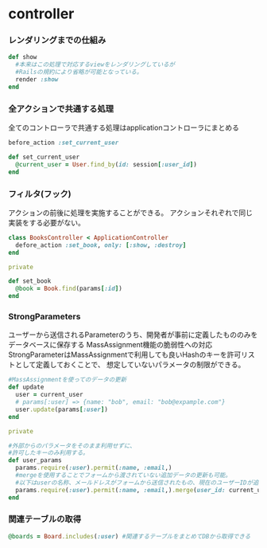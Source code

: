 # controller

### レンダリングまでの仕組み

```ruby
def show
  #本来はこの処理で対応するviewをレンダリングしているが
  #Railsの規約により省略が可能となっている。
  render :show 
end
```

### 全アクションで共通する処理

全てのコントローラで共通する処理はapplicationコントローラにまとめる

```ruby
before_action :set_current_user

def set_current_user
  @current_user = User.find_by(id: session[:user_id])
end
```

### フィルタ(フック)

アクションの前後に処理を実施することができる。
アクションそれぞれで同じ実装をする必要がない。

```ruby
class BooksController < ApplicationController
  defore_action :set_book, only: [:show, :destroy]
end

private

def set_book
  @book = Book.find(params[:id])
end
```

### StrongParameters

ユーザーから送信されるParameterのうち、開発者が事前に定義したもののみをデータベースに保存する
MassAssignment機能の脆弱性への対応
StrongParameterはMassAssignmentで利用しても良いHashのキーを許可リストとして定義しておくことで、
想定していないパラメータの制限ができる。

```ruby
#MassAssignmentを使ってのデータの更新
def update
  user = current_user
  # params[:user] => {name: "bob", email: "bob@expample.com"}
  user.update(params[:user])
end

private

#外部からのパラメータをそのまま利用せずに、
#許可したキーのみ利用する。
def user_params
  params.require(:user).permit(:name, :email,)
  #mergeを使用することでフォームから渡されていない追加データの更新も可能。
  #以下はuserの名称、メールドレスがフォームから送信されたもの、現在のユーザーIDが追加データ
  params.require(:user).permit(:name, :email,).merge(user_id: current_user.id)
end
```

### 関連テーブルの取得

```ruby
@boards = Board.includes(:user) #関連するテーブルをまとめてDBから取得できる
```

